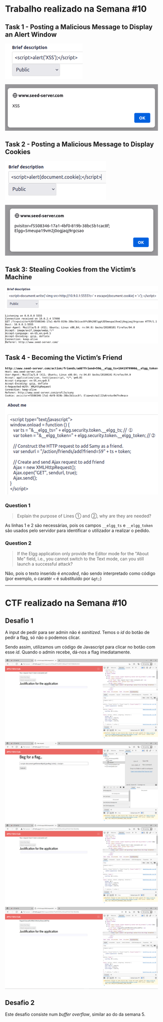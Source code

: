 # Trabalho realizado na Semana #10

## Task 1 - Posting a Malicious Message to Display an Alert Window

![](Tarefas/screenshots/1-1.png)

![](Tarefas/screenshots/1-2.png)

## Task 2 - Posting a Malicious Message to Display Cookies

![](Tarefas/screenshots/2-1.png)

![](Tarefas/screenshots/2-2.png)

## Task 3: Stealing Cookies from the Victim’s Machine

![](Tarefas/screenshots/3-1.png)

![](Tarefas/screenshots/3-2.png)

## Task 4 - Becoming the Victim’s Friend

![](Tarefas/screenshots/4-1.png)

![](Tarefas/screenshots/4-2.png)

### Question 1

> Explain the purpose of Lines ➀ and ➁, why are they are needed?

As linhas 1 e 2 são necessárias, pois os campos `__elgg_ts` e `__elgg_token` são usados pelo servidor para identificar o utilizador a realizar o pedido.

### Question 2

> If the Elgg application only provide the Editor mode for the "About Me" field, i.e., you cannot switch to the Text mode, can you still launch a successful attack?

Não, pois o texto inserido é *encoded*, não sendo interpretado como código (por exemplo, o caratér `<` é substituído por `&gt;`)

--- 

# CTF realizado na Semana #10

## Desafio 1

A input de pedir para ser admin não é *sanitized*. Temos o *id* do botão de pedir a flag, só não o podemos clicar. 

Sendo assim, utilizamos um código de Javascript para clicar no botão com esse *id*. Quando o admin recebe, dá-nos a flag imediatamente.

![](CTF/screenshots/1-1.png)
![](CTF/screenshots/1-2.png)
![](CTF/screenshots/1-3.png)
![](CTF/screenshots/1-4.png)

## Desafio 2

Este desafio consiste num *buffer overflow*, similar ao do da semana 5.





